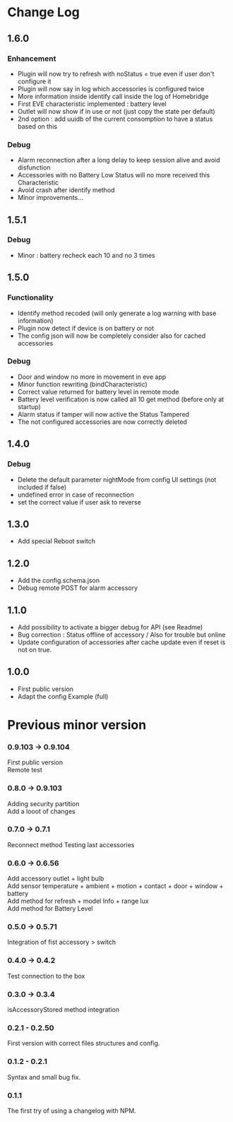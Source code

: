 # Change Log

## 1.6.0

### Enhancement
- Plugin will now try to refresh with noStatus = true even if user don't configure it
- Plugin will now say in log which accessories is configured twice
- More information inside identify call inside the log of Homebridge
- First EVE characteristic implemented : battery level
- Outlet will now show if in use or not (just copy the state per default)
- 2nd option : add uuidb of the current consomption to have a status based on this

### Debug
- Alarm reconnection after a long delay to keep session alive and avoid disfunction
- Accessories with no Battery Low Status will no more received this Characteristic
- Avoid crash after identify method
- Minor improvements...

## 1.5.1

### Debug
- Minor : battery recheck each 10 and no 3 times

## 1.5.0

### Functionality
- Identify method recoded (will only generate a log warning with base information)
- Plugin now detect if device is on battery or not
- The config json will now be completely consider also for cached accessories

### Debug
- Door and window no more in movement in eve app
- Minor function rewriting (bindCharacteristic)
- Correct value returned for battery level in remote mode
- Battery level verification is now called all 10 get method (before only at startup)
- Alarm status if tamper will now active the Status Tampered
- The not configured accessories are now correctly deleted

## 1.4.0

### Debug
- Delete the default parameter nightMode from config UI settings (not included if false)
- undefined error in case of reconnection
- set the correct value if user ask to reverse

## 1.3.0
- Add special Reboot switch

## 1.2.0
- Add the config.schema.json<br>
- Debug remote POST for alarm accessory

## 1.1.0
- Add possibility to activate a bigger debug for API (see Readme)
- Bug correction : Status offline of accessory / Also for trouble but online
- Update configuration of accessories after cache update even if reset is not on true.

## 1.0.0
- First public version<br>
- Adapt the config Example (full)

# Previous minor version

### 0.9.103 -> 0.9.104
First public version<br>
Remote test
### 0.8.0 -> 0.9.103
Adding security partition<br>
Add a looot of changes
### 0.7.0 -> 0.7.1
Reconnect method
Testing last accessories
### 0.6.0 -> 0.6.56
Add accessory outlet + light bulb <br>
Add sensor temperature + ambient + motion + contact + door + window + battery <br>
Add method for refresh + model Info + range lux<br>
Add method for Battery Level
### 0.5.0 -> 0.5.71
Integration of fist accessory > switch
### 0.4.0 -> 0.4.2
Test connection to the box
### 0.3.0 -> 0.3.4
isAccessoryStored method integration
### 0.2.1 - 0.2.50
First version with correct files structures and config.
### 0.1.2 - 0.2.1
Syntax and small bug fix.
### 0.1.1
The first try of using a changelog with NPM.
